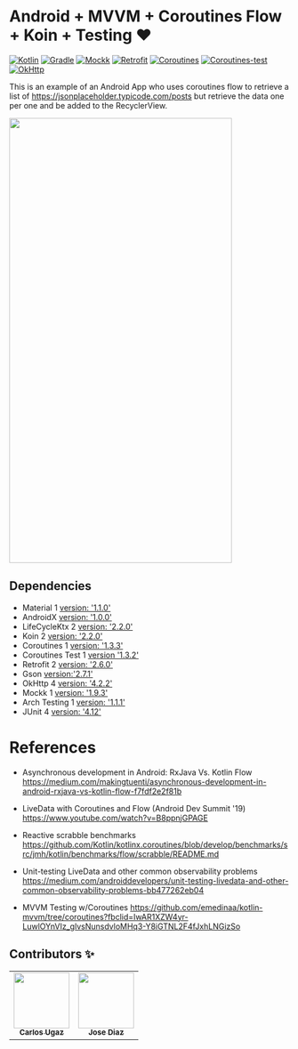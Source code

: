 # Android + MVVM + Coroutines Flow + Koin + Testing :heart:
[![Kotlin](https://img.shields.io/badge/kotlin-1.3.61-blue.svg)](http://kotlinlang.org) [![Gradle](https://img.shields.io/badge/gradle-3.5.0-%2366DCB8.svg)](https://developer.android.com/studio/releases/gradle-plugin) [![Mockk](https://img.shields.io/badge/mockk-1.9.3-orange.svg)](https://mockk.io) [![Retrofit](https://img.shields.io/badge/retrofit-2.7.1-brightgreen)](https://square.github.io/retrofit/) [![Coroutines](https://img.shields.io/badge/coroutines-1.3.3-blueviolet)](https://kotlinlang.org/docs/reference/coroutines-overview.html) [![Coroutines-test](https://img.shields.io/badge/coroutines--test-1.3.0-yellow)](https://github.com/Kotlin/kotlinx.coroutines/tree/master/kotlinx-coroutines-test) [![OkHttp](https://img.shields.io/badge/okhttp-4.2.2-lightgrey)](https://square.github.io/okhttp/)

This is an example of an Android App who uses coroutines flow to retrieve a list of https://jsonplaceholder.typicode.com/posts but retrieve the data one per one and be added to the RecyclerView.

<img src="img/1.png" width="400" height="800" />

## Dependencies
- Material 1 [version: '1.1.0'](https://developer.android.com/guide/topics/ui/look-and-feel)
- AndroidX [version: '1.0.0'](https://mvnrepository.com/artifact/androidx)
- LifeCycleKtx 2 [version: '2.2.0'](https://developer.android.com/kotlin/ktx)
- Koin 2 [version: '2.2.0'](https://insert-koin.io)
- Coroutines 1 [version: '1.3.3'](https://kotlinlang.org/docs/reference/coroutines-overview.html)
- Coroutines Test 1 [version '1.3.2'](https://github.com/Kotlin/kotlinx.coroutines/tree/master/kotlinx-coroutines-test)
- Retrofit 2 [version: '2.6.0'](https://square.github.io/retrofit/)
- Gson [version:'2.7.1'](https://github.com/google/gson)
- OkHttp 4 [version: '4.2.2'](https://square.github.io/okhttp/)
- Mockk 1 [version: '1.9.3'](https://github.com/mockk/mockk)
- Arch Testing 1 [version: '1.1.1'](https://mvnrepository.com/artifact/android.arch.core/core-testing?repo=google)
- JUnit 4 [version: '4.12'](https://junit.org/junit4/)


# References


- Asynchronous development in Android: RxJava Vs. Kotlin Flow https://medium.com/makingtuenti/asynchronous-development-in-android-rxjava-vs-kotlin-flow-f7fdf2e2f81b

- LiveData with Coroutines and Flow (Android Dev Summit '19) https://www.youtube.com/watch?v=B8ppnjGPAGE

- Reactive scrabble benchmarks https://github.com/Kotlin/kotlinx.coroutines/blob/develop/benchmarks/src/jmh/kotlin/benchmarks/flow/scrabble/README.md

- Unit-testing LiveData and other common observability problems https://medium.com/androiddevelopers/unit-testing-livedata-and-other-common-observability-problems-bb477262eb04

- MVVM Testing w/Coroutines https://github.com/emedinaa/kotlin-mvvm/tree/coroutines?fbclid=IwAR1XZW4yr-LuwlOYnVIz_glvsNunsdvloMHq3-Y8iGTNL2F4fJxhLNGizSo

## Contributors ✨

<!-- ALL-CONTRIBUTORS-LIST:START - Do not remove or modify this section -->
<!-- prettier-ignore-start -->
<!-- markdownlint-disable -->
<table>
  <tr>
    <td align="center"><a href="https://github.com/carlosgub"><img src="https://avatars1.githubusercontent.com/u/30916886?s=460&v=4" width="100px;" alt=""/><br /><sub><b>Carlos Ugaz</b></sub></a><br /></td>
    <td align="center"><a href="https://github.com/jozedi"><img src="https://avatars3.githubusercontent.com/u/34400384?s=460&v=4" width="100px;" alt=""/><br /><sub><b>Jose Diaz</b></sub></td>
  </tr>
</table>

<!-- markdownlint-enable -->
<!-- prettier-ignore-end -->
<!-- ALL-CONTRIBUTORS-LIST:END -->
